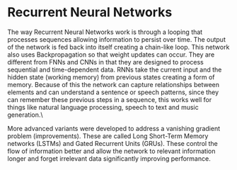 # Recurrent Neural Networks

The way Recurrent Neural Networks work is through a looping that processes sequences allowing information to persist over time. The output of the network is fed back into itself creating a chain-like loop. This network also uses Backpropagation so that weight updates can occur.  They are different from FNNs and CNNs in that they are designed to process sequential and time-dependent data. RNNs take the current input and the hidden state (working memory) from previous states creating a form of memory. Because of this the network can capture relationships between elements and can understand a sentence or speech patterns, since they can remember these previous steps in a sequence, this works well for things like natural language processing, speech to text and music generation.\
 
More advanced variants were developed to address a vanishing gradient problem (improvements). These are called Long Short-Term Memory networks (LSTMs) and Gated Recurrent Units (GRUs). These control the flow of information better and allow the network to relevant information longer and forget irrelevant data significantly improving performance.
